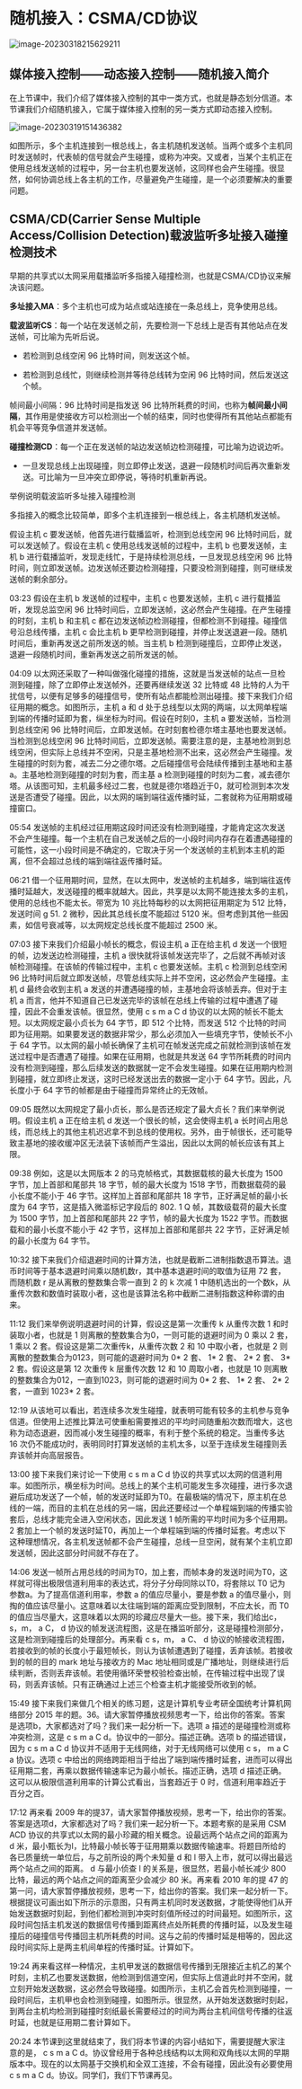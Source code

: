 # 随机接入：CSMA/CD协议

![image-20230318215629211](./assets/image-20230318215629211.png)

## 媒体接入控制——动态接入控制——随机接入简介

在上节课中，我们介绍了媒体接入控制的其中一类方式，也就是静态划分信道。本节课我们介绍随机接入，它属于媒体接入控制的另一类方式即动态接入控制。

![image-20230319151436382](./assets/image-20230319151436382.png)

如图所示，多个主机连接到一根总线上，各主机随机发送帧。当两个或多个主机同时发送帧时，代表帧的信号就会产生碰撞，或称为冲突。又或者，当某个主机正在使用总线发送帧的过程中，另一台主机也要发送帧，这同样也会产生碰撞。很显然，如何协调总线上各主机的工作，尽量避免产生碰撞，是一个必须要解决的重要问题。

## CSMA/CD(Carrier Sense Multiple Access/Collision Detection)载波监听多址接入碰撞检测技术

早期的共享式以太网采用载播监听多指接入碰撞检测，也就是CSMA/CD协议来解决该问题。

**多址接入MA**：多个主机也可成为站点或站连接在一条总线上，竞争使用总线。

**载波监听CS**：每一个站在发送帧之前，先要检测一下总线上是否有其他站点在发送帧，可比喻为先听后说。

- 若检测到总线空闲 96 比特时间，则发送这个帧。

- 若检测到总线忙，则继续检测并等待总线转为空闲 96 比特时间，然后发送这个帧。 

帧间最小间隔：96 比特时间是指发送 96 比特所耗费的时间，也称为**帧间最小间隔**，其作用是使接收方可以检测出一个帧的结束，同时也使得所有其他站点都能有机会平等竞争信道并发送帧。

**碰撞检测CD**：每一个正在发送帧的站边发送帧边检测碰撞，可比喻为边说边听。

- 一旦发现总线上出现碰撞，则立即停止发送，退避一段随机时间后再次重新发送。可比喻为一旦冲突立即停说，等待时机重新再说。

举例说明载波监听多址接入碰撞检测

多指接入的概念比较简单，即多个主机连接到一根总线上，各主机随机发送帧。



假设主机 c 要发送帧，他首先进行载播监听，检测到总线空闲 96 比特时间后，就可以发送帧了。假设在主机 c 使用总线发送帧的过程中，主机 b 也要发送帧，主机 b 进行载播监听，发现走线忙，于是持续检测总线，一旦发现总线空闲 96 比特时间，则立即发送帧。边发送帧还要边检测碰撞，只要没检测到碰撞，则可继续发送帧的剩余部分。

03:23 
假设在主机 b 发送帧的过程中，主机 c 也要发送帧，主机 c 进行载播监听，发现总监空闲 96 比特时间后，立即发送帧，这必然会产生碰撞。在产生碰撞的时刻，主机 b 和主机 c 都在边发送帧边检测碰撞，但都检测不到碰撞。碰撞信号沿总线传播，主机 c 会比主机 b 更早检测到碰撞，并停止发送退避一段。随机时间后，重新再发送之前所发送的帧。当主机 b 检测到碰撞后，立即停止发送，退避一段随机时间，重新再发送之前所发送的帧。

04:09 
以太网还采取了一种叫做强化碰撞的措施，这就是当发送帧的站点一旦检测到碰撞，除了立即停止发送帧外，还要再继续发送 32 比特或 48 比特的人为干扰信号，以便有足够多的碰撞信号，使所有站点都能检测出碰撞。接下来我们介绍征用期的概念。如图所示，主机 a 和 d 处于总线型以太网的两端，以太网单程端到端的传播时延即为套，纵坐标为时间。假设在时刻0，主机 a 要发送帧，当检测到总线空闲 96 比特时间后，立即发送帧。在时刻套检德尔塔主基地也要发送帧。当检测到总线空闲 96 比特时间后，立即发送帧。需要注意的是，主基地检测到总线空闲，但实际上总线并不空闲，只是主基地检测不出来，这必然会产生碰撞。发生碰撞的时刻为套，减去二分之德尔塔。之后碰撞信号会陆续传播到主基地和主基a。主基地检测到碰撞的时刻为套，而主基 a 检测到碰撞的时刻为二套，减去德尔塔。从该图可知，主机最多经过二套，也就是德尔塔趋近于0，就可检测到本次发送是否遭受了碰撞。因此，以太网的端到端往返传播时延，二套就称为征用期或碰撞窗口。

05:54 
发送帧的主机经过征用期这段时间还没有检测到碰撞，才能肯定这次发送不会产生碰撞。每一个主机在自己发送帧之后的一小段时间内存存在着遭遇碰撞的可能性，这一小段时间是不确定的，它取决于另一个发送帧的主机到本主机的距离，但不会超过总线的端到端往返传播时延。

06:21 
借一个征用期时间，显然，在以太网中，发送帧的主机越多，端到端往返传播时延越大，发送碰撞的概率就越大。因此，共享是以太网不能连接太多的主机，使用的总线也不能太长。带宽为 10 兆比特每秒的以太网把征用期定为 512 比特，发送时间 g 51. 2 微秒，因此其总线长度不能超过 5120 米。但考虑到其他一些因素，如信号衰减等，以太网规定总线长度不能超过 2500 米。

07:03 
接下来我们介绍最小帧长的概念，假设主机 a 正在给主机 d 发送一个很短的帧，边发送边检测碰撞，主机 a 很快就将该帧发送完毕了，之后就不再帧对该帧检测碰撞。在该帧的传输过程中，主机 c 也要发送帧。主机 c 检测到总线空闲 96 比特时间后就立即发送帧，尽管总线实际上并不空闲，这必然会产生碰撞。主机 d 最终会收到主机 a 发送的并遭遇碰撞的帧，主基地会将该帧丢弃。但对于主机 a 而言，他并不知道自己已发送完毕的该帧在总线上传输的过程中遭遇了碰撞，因此不会重发该帧。很显然，使用 c s m a C d 协议的以太网的帧长不能太短。以太网规定最小贞长为 64 字节，即 512 个比特，而发送 512 个比特的时间即为征用期。如果要发送的数据非常少，那么必须加入一些填充字节，使帧长不小于 64 字节。以太网的最小帧长确保了主机可在帧发送完成之前就检测到该帧在发送过程中是否遭遇了碰撞。如果在征用期，也就是共发送 64 字节所耗费的时间内没有检测到碰撞，那么后续发送的数据就一定不会发生碰撞。如果在征用期内检测到碰撞，就立即终止发送，这时已经发送出去的数据一定小于 64 字节。因此，凡长度小于 64 字节的帧都是由于碰撞而异常终止的无效帧。

09:05 
既然以太网规定了最小贞长，那么是否还规定了最大贞长？我们来举例说明。假设主机 a 正在给主机 d 发送一个很长的帧，这会使得主机 a 长时间占用总线，而总线上的其他主机迟迟拿不到总线的使用权。另外，由于帧很长，还可能导致主基地的接收缓冲区无法装下该帧而产生溢出，因此以太网的帧长应该有其上限。

09:38 
例如，这是以太网版本 2 的马克帧格式，其数据载核的最大长度为 1500 字节，加上首部和尾部共 18 字节，帧的最大长度为 1518 字节，而数据载荷的最小长度不能小于 46 字节。这样加上首部和尾部共 18 字节，正好满足帧的最小长度为 64 字节，这是插入微滥标记字段后的 802. 1 Q 帧，其数级载荷的最大长度为 1500 字节，加上首部和尾部共 22 字节，帧的最大长度为 1522 字节。而数据载和的最小长度不能小于 42 字节，这样加上首部和尾部共 22 字节，正好满足帧的最小长度为 64 字节。

10:32 
接下来我们介绍退避时间的计算方法，也就是截断二进制指数退币算法。退币时间等于基本退避时间乘以随机数r，其中基本退避时间的取值为征用 72 套，而随机数 r 是从离散的整数集合零一直到 2 的 k 次减 1 中随机选出的一个数k，从重传次数和数值时装取小者，这也是该算法名称中截断二进制指数这种称谓的由来。

11:12 
我们来举例说明退避时间的计算，假设这是第一次重传 k 从重传次数 1 和时装取小者，也就是 1 则离散的整数集合为0，一则可能的退避时间为 0 乘以 2 套， 1 乘以 2 套。假设这是第二次重传k，从重传次数 2 和 10 中取小者，也就是 2 则离散的整数集合为0123，则可能的退避时间为 0* 2 套、 1* 2 套、 2* 2 套、 3* 2 套。假设这是第 12 次重传 k 层重传次数 12 和 10 周取小者，也就是 10 则离散的整数集合为012，一直到1023，则可能的退避时间为 0* 2 套、 1* 2 套、 2* 2 套，一直到 1023* 2 套。

12:19 
从该地可以看出，若连续多次发生碰撞，就表明可能有较多的主机参与竞争信道。但使用上述推比算法可使重船需要推迟的平均时间随重船次数而增大，这也称为动态退避，因而减小发生碰撞的概率，有利于整个系统的稳定。当重传多达 16 次仍不能成功时，表明同时打算发送帧的主机太多，以至于连续发生碰撞则丢弃该帧并向高层报告。

13:00 
接下来我们来讨论一下使用 c s m a C d 协议的共享式以太网的信道利用率。如图所示，横坐标为时间。总线上的某个主机可能发生多次碰撞，进行多次退避后成功发送了一个帧，帧的发送时延即为T0。在最极端的情况下，原主机在总线的一端，而目的主机在总线的另一端，因此还要经过一个单程端到端的传播实验套后，总线才能完全进入空闲状态，因此发送 1 帧所需的平均时间为多个征用期。 2 套加上一个帧的发送时延T0，再加上一个单程端到端的传播时延套。考虑以下这种理想情况，各主机发送帧都不会产生碰撞，总线一旦空闲，就有某个主机立即发送帧，因此这部分时间就不存在了。

14:06 
发送一帧所占用总线的时间为T0，加上套，而帧本身的发送时间为T0，这样就可得出极限信道利用率的表达式，将分子分母同除以T0，将套除以 T0 记为参数a。为了提高信道利用率，参数 a 的值应尽量小，要是参数 a 的值尽量小，则掏的值应该尽量小。这意味着以太往端到端的距离应受到限制，不应太长，而 T0 的值应当尽量大，这意味着以太网的珍藏应尽量大一些。接下来，我们给出c，s，m， a C， d 协议的帧发送流程图，这是在播监听部分，这是碰撞检测部分，这是检测到碰撞后的处理部分。再来看 c s，m， a C、 d 协议的帧接收流程图，若接收到的帧的长度小于最短帧长，则认为该帧遭遇到了碰撞，丢弃该帧。若接收到的帧的目的 mark 地址与接收方的 Mac 地址相同或是广播地址，则继续进行后续判断，否则丢弃该帧。若使用循环荣誉校验检查出帧，在传输过程中出现了误码，则丢弃该帧。只有正确通过上述三个检查主机才能接受所收到的帧。

15:49 
接下来我们来做几个相关的练习题，这是计算机专业考研全国统考计算机网络部分 2015 年的题。36。请大家暂停播放视频思考一下，给出你的答案。答案是选项b，大家都选对了吗？我们来一起分析一下。选项 a 描述的是碰撞检测或称冲突检测，这是 c s m a C d。协议中的一部分。描述正确。选项 b 的描述错误，因为 c s m a C d 协议并不适用于无线网络，对于无线网络可以使用 c s， m a C a 协议。选项 c 中给出的网络跨距相当于给出了端到端传播时延套，进而可以得出征用期二套，再乘以数据传输速率记为最小帧长。描述正确，选项 d 描述正确。这可以从极限信道利用率的计算公式看出，当套趋近于 0 时，信道利用率趋近于百分之百。

17:12 
再来看 2009 年的提37，请大家暂停播放视频，思考一下，给出你的答案。答案是选项d，大家都选对了吗？我们来一起分析一下。本题考察的是采用 CSM ACD 协议的共享式以太网的最小珍藏的相关概念。设最远两个站点之间的距离为 d 米，最小甄长为l，比特最小帧长等于征用期乘以数据传输速率。将题目所给的各已质量统一单位后，与之前所设的两个未知量 d 和 l 带入上市，就可以得出最远两个站点之间的距离。 d 与最小侦查 l 的关系是，很显然，若最小帧长减少 800 比特，最远的两个站点之间的距离至少会减少 80 米。再来看 2010 年的提 47 的第一问，请大家暂停播放视频，思考一下，给出你的答案。我们来一起分析一下。根据提议可画出如下所示的示意图，只有两主机同时发送数据，才能使得他们从开始发送数据时刻起，到他们都检测到冲突时刻值所经过的时间最短。如图所示，这段时间包括主机发送的数据信号传播到距离终点处所耗费的传播时延，以及发生碰撞后的碰撞信号传播回主机所耗费的时间。这与之前的传播时延是相等的，因此这段时间实际上是两主机间单程的传播时延。计算如下。

19:24 
再来看这样一种情况，主机甲发送的数据信号传播到无限接近主机乙的某个时刻，主机乙也要发送数据，他检测到信道空闲，但实际上信道此时并不空闲，就立刻开始发送数据，这必然会导致碰撞。如图所示，主机乙会首先检测到碰撞，一段时间后，主机甲也会检测到碰撞，如图所示。很显然，从开始发送数据时刻起，到两台主机均检测到碰撞时刻纸最长需要经过的时间为两台主机间信号传播的往返时延，也就是征用期二套计算如下。

20:24 
本节课到这里就结束了，我们将本节课的内容小结如下，需要提醒大家注意的是， c s m a C d。协议曾经用于各种总线结构以太网和双角线以太网的早期版本中。现在的以太网基于交换机和全双工连接，不会有碰撞，因此没有必要使用 c s m a C d。协议。同学们，我们下节课再见。
